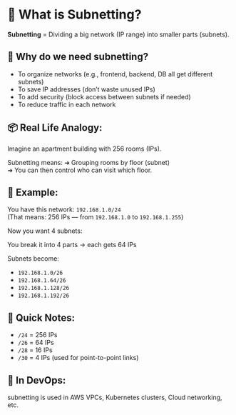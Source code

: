 # 🚀 What is Subnetting?

**Subnetting** = Dividing a big network (IP range) into smaller parts (subnets).

## 🔧 Why do we need subnetting?

- To organize networks (e.g., frontend, backend, DB all get different subnets)
- To save IP addresses (don’t waste unused IPs)
- To add security (block access between subnets if needed)
- To reduce traffic in each network

## 📦 Real Life Analogy:

Imagine an apartment building with 256 rooms (IPs).

Subnetting means:
➜ Grouping rooms by floor (subnet)  
➜ You can then control who can visit which floor.

## 📘 Example:

You have this network: `192.168.1.0/24`  
(That means: 256 IPs — from `192.168.1.0` to `192.168.1.255`)

Now you want 4 subnets:

You break it into 4 parts → each gets 64 IPs

Subnets become:

- `192.168.1.0/26`
- `192.168.1.64/26`
- `192.168.1.128/26`
- `192.168.1.192/26`

## 🧠 Quick Notes:

- `/24` = 256 IPs  
- `/26` = 64 IPs  
- `/28` = 16 IPs  
- `/30` = 4 IPs (used for point-to-point links)

## 📌 In DevOps:

 subnetting is used  in AWS VPCs, Kubernetes clusters, Cloud networking, etc.
